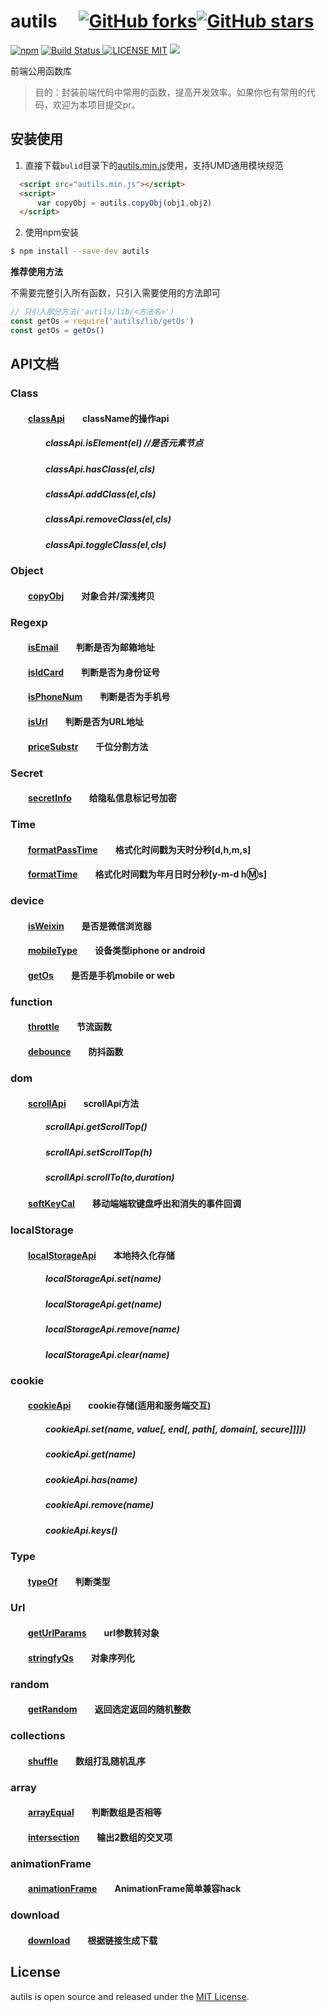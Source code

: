 # autils &emsp;[![GitHub forks](https://img.shields.io/github/forks/zhangkun-Jser/autils.svg?style=social&label=Fork)](https://www.npmjs.com/package/autils)[![GitHub stars](https://img.shields.io/github/stars/zhangkun-Jser/autils.svg?style=social&label=Stars)](https://www.npmjs.com/package/autils)
[![npm](https://img.shields.io/npm/dw/zhangkun-jser/autils.svg)]()
[![Build Status](https://img.shields.io/appveyor/ci/gruntjs/grunt/master.svg) ![LICENSE MIT](https://img.shields.io/npm/l/express.svg)](https://www.npmjs.com/package/autils) ![](https://img.shields.io/npm/v/autils.svg)

 
前端公用函数库  

> 目的：封装前端代码中常用的函数，提高开发效率。如果你也有常用的代码，欢迎为本项目提交pr。

## 安装使用

1. 直接下载`bulid`目录下的[autils.min.js](https://github.com/zhangkun-Jser/autils/blob/master/build/autils.min.js)使用，支持UMD通用模块规范  

``` html
  <script src="autils.min.js"></script>
  <script>
      var copyObj = autils.copyObj(obj1,obj2)
  </script>
```

2. 使用npm安装
``` bash
$ npm install --save-dev autils
```

**推荐使用方法**  

不需要完整引入所有函数，只引入需要使用的方法即可
``` javascript
// 只引入部分方法('autils/lib/<方法名>')
const getOs = require('autils/lib/getOs')
const getOs = getOs()
```

## API文档
### Class
#### &emsp;&emsp;[classApi][classApi]&emsp;&emsp;className的操作api
##### &emsp;&emsp;&emsp;&emsp;classApi.isElement(el) //是否元素节点
##### &emsp;&emsp;&emsp;&emsp;classApi.hasClass(el,cls)
##### &emsp;&emsp;&emsp;&emsp;classApi.addClass(el,cls)
##### &emsp;&emsp;&emsp;&emsp;classApi.removeClass(el,cls)
##### &emsp;&emsp;&emsp;&emsp;classApi.toggleClass(el,cls)

### Object  
#### &emsp;&emsp;[copyObj][copyObj]&emsp;&emsp;对象合并/深浅拷贝

### Regexp  
#### &emsp;&emsp;[isEmail][isEmail]&emsp;&emsp;判断是否为邮箱地址 
#### &emsp;&emsp;[isIdCard][isIdCard]&emsp;&emsp;判断是否为身份证号
#### &emsp;&emsp;[isPhoneNum][isPhoneNum]&emsp;&emsp;判断是否为手机号  
#### &emsp;&emsp;[isUrl][isUrl]&emsp;&emsp;判断是否为URL地址
#### &emsp;&emsp;[priceSubstr][priceSubstr]&emsp;&emsp;千位分割方法

### Secret
#### &emsp;&emsp;[secretInfo][secretInfo]&emsp;&emsp;给隐私信息标记号加密

### Time  
#### &emsp;&emsp;[formatPassTime][formatPassTime]&emsp;&emsp;格式化时间戳为天时分秒[d,h,m,s]
#### &emsp;&emsp;[formatTime][formatTime]&emsp;&emsp;格式化时间戳为年月日时分秒[y-m-d h:m:s]

### device  
#### &emsp;&emsp;[isWeixin][isWeixin]&emsp;&emsp;是否是微信浏览器
#### &emsp;&emsp;[mobileType][mobileType]&emsp;&emsp;设备类型iphone or android
#### &emsp;&emsp;[getOs][getOs]&emsp;&emsp;是否是手机mobile or web

### function  
#### &emsp;&emsp;[throttle][throttle]&emsp;&emsp;节流函数
#### &emsp;&emsp;[debounce][debounce]&emsp;&emsp;防抖函数

### dom
#### &emsp;&emsp;[scrollApi][scrollApi]&emsp;&emsp;scrollApi方法
##### &emsp;&emsp;&emsp;&emsp;scrollApi.getScrollTop()
##### &emsp;&emsp;&emsp;&emsp;scrollApi.setScrollTop(h)
##### &emsp;&emsp;&emsp;&emsp;scrollApi.scrollTo(to,duration)
#### &emsp;&emsp;[softKeyCal][softKeyCal]&emsp;&emsp;移动端端软键盘呼出和消失的事件回调

### localStorage
#### &emsp;&emsp;[localStorageApi][localStorageApi]&emsp;&emsp;本地持久化存储
##### &emsp;&emsp;&emsp;&emsp;localStorageApi.set(name)
##### &emsp;&emsp;&emsp;&emsp;localStorageApi.get(name)
##### &emsp;&emsp;&emsp;&emsp;localStorageApi.remove(name)
##### &emsp;&emsp;&emsp;&emsp;localStorageApi.clear(name)

### cookie
#### &emsp;&emsp;[cookieApi][cookieApi]&emsp;&emsp;cookie存储(适用和服务端交互)
##### &emsp;&emsp;&emsp;&emsp;cookieApi.set(name, value[, end[, path[, domain[, secure]]]])
##### &emsp;&emsp;&emsp;&emsp;cookieApi.get(name)
##### &emsp;&emsp;&emsp;&emsp;cookieApi.has(name)
##### &emsp;&emsp;&emsp;&emsp;cookieApi.remove(name)
##### &emsp;&emsp;&emsp;&emsp;cookieApi.keys()

### Type
#### &emsp;&emsp;[typeOf][typeOf]&emsp;&emsp;判断类型

### Url
#### &emsp;&emsp;[getUrlParams][getUrlParams]&emsp;&emsp;url参数转对象
#### &emsp;&emsp;[stringfyQs][stringfyQs]&emsp;&emsp;对象序列化

### random 
#### &emsp;&emsp;[getRandom][getRandom]&emsp;&emsp;返回选定返回的随机整数

### collections 
#### &emsp;&emsp;[shuffle][shuffle]&emsp;&emsp;数组打乱随机乱序

### array 
#### &emsp;&emsp;[arrayEqual][arrayEqual]&emsp;&emsp;判断数组是否相等
#### &emsp;&emsp;[intersection][intersection]&emsp;&emsp;输出2数组的交叉项

### animationFrame 
#### &emsp;&emsp;[animationFrame][animationFrame]&emsp;&emsp;AnimationFrame简单兼容hack

### download 
#### &emsp;&emsp;[download][download]&emsp;&emsp;根据链接生成下载


## License
autils is open source and released under the [MIT License](LICENSE).

[arrayEqual]:https://github.com/zhangkun-Jser/autils/blob/master/src/arrayEqual.js
[animationFrame]:https://github.com/zhangkun-Jser/autils/blob/master/src/animationFrame/animationFrame.js
[getRandom]:https://github.com/zhangkun-Jser/autils/blob/master/src/random/getRandom.js
[shuffle]:https://github.com/zhangkun-Jser/autils/blob/master/src/collections/shuffle.js
[throttle]:https://github.com/zhangkun-Jser/autils/blob/master/src/function/throttle.js
[debounce]:https://github.com/zhangkun-Jser/autils/blob/master/src/function/debounce.js
[scrollApi]:https://github.com/zhangkun-Jser/autils/blob/master/src/dom/scrollApi.js
[softKeyCal]:https://github.com/zhangkun-Jser/autils/blob/master/src/dom/softKeyCal.js
[isWeixin]:https://github.com/zhangkun-Jser/autils/blob/master/src/device/isWeixin.js
[mobileType]:https://github.com/zhangkun-Jser/autils/blob/master/src/device/mobileType.js
[getOs]:https://github.com/zhangkun-Jser/autils/blob/master/src/device/getOs.js
[secretInfo]:https://github.com/zhangkun-Jser/autils/blob/master/src/secret/secretInfo.js
[typeOf]:https://github.com/zhangkun-Jser/autils/blob/master/src/type/typeOf.js
[classApi]:https://github.com/zhangkun-Jser/autils/blob/master/src/class/classApi.js
[copyObj]:https://github.com/zhangkun-Jser/autils/blob/master/src/object/copyObj.js
[isEmail]:https://github.com/zhangkun-Jser/autils/blob/master/src/regexp/isEmail.js
[isIdCard]:https://github.com/zhangkun-Jser/autils/blob/master/src/regexp/isIdCard.js
[isPhoneNum]:https://github.com/zhangkun-Jser/autils/blob/master/src/regexp/isPhoneNum.js
[isUrl]:https://github.com/zhangkun-Jser/autils/blob/master/src/regexp/isUrl.js
[priceSubstr]:https://github.com/zhangkun-Jser/autils/blob/master/src/regexp/priceSubstr.js
[formatPassTime]:https://github.com/zhangkun-Jser/autils/blob/master/src/time/formatPassTime.js
[formatTime]:https://github.com/zhangkun-Jser/autils/blob/master/src/time/formatTime.js
[getUrlParams]:https://github.com/zhangkun-Jser/autils/blob/master/src/url/getUrlParams.js
[stringfyQs]:https://github.com/zhangkun-Jser/autils/blob/master/src/url/stringfyQs.js
[localStorageApi]:https://github.com/zhangkun-Jser/autils/blob/master/src/stroge/localStorage.js
[cookieApi]:https://github.com/zhangkun-Jser/autils/blob/master/src/cookie/cookie.js
[intersection]:https://github.com/zhangkun-Jser/autils/blob/master/src/array/intersection.js
[download]:https://github.com/zhangkun-Jser/autils/blob/master/src/download/download.js
